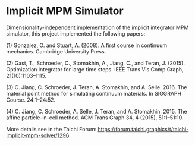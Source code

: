 # Implicit MPM Simulator
Dimensionality-independent implementation of the implicit integrator MPM simulator, this project implemented the following papers:

(1) Gonzalez, O. and Stuart, A. (2008). A first course in continuum mechanics. Cambridge University Press.

(2) Gast, T., Schroeder, C., Stomakhin, A., Jiang, C., and Teran, J. (2015). Optimization integrator for large time steps. IEEE Trans Vis Comp Graph, 21(10):1103–1115.

(3) C. Jiang, C. Schroeder, J. Teran, A. Stomakhin, and A. Selle. 2016. The material point method for simulating continuum materials. In SIGGRAPH Course. 24:1–24:52.

(4) C. Jiang, C. Schroeder, A. Selle, J. Teran, and A. Stomakhin. 2015. The affine particle-in-cell method. ACM Trans Graph 34, 4 (2015), 51:1–51:10.



More details see in the Taichi Forum: https://forum.taichi.graphics/t/taichi-implicit-mpm-solver/1296
